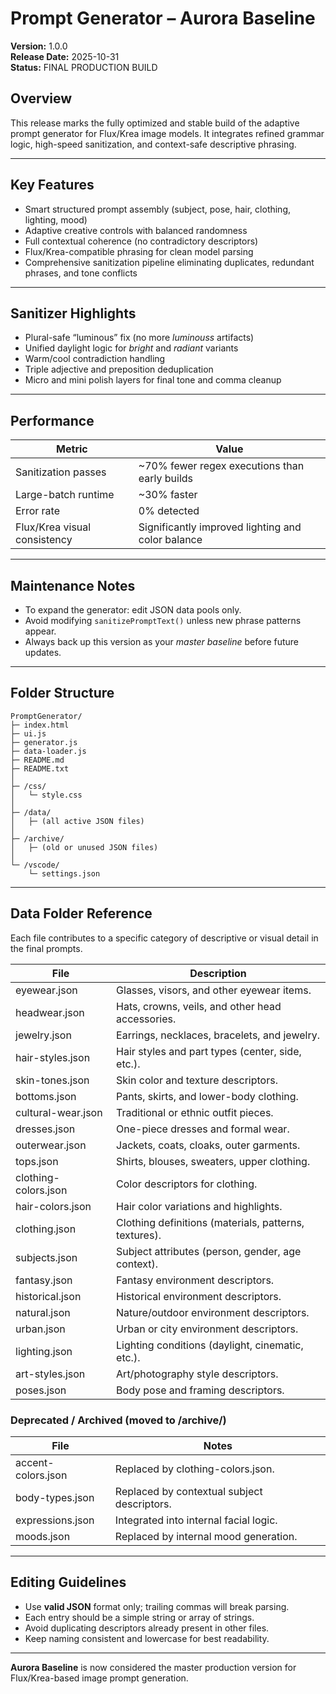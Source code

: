 # Prompt Generator – Aurora Baseline
**Version:** 1.0.0  
**Release Date:** 2025-10-31  
**Status:** FINAL PRODUCTION BUILD

## Overview
This release marks the fully optimized and stable build of the adaptive prompt generator for Flux/Krea image models.
It integrates refined grammar logic, high-speed sanitization, and context-safe descriptive phrasing.

---

## Key Features
- Smart structured prompt assembly (subject, pose, hair, clothing, lighting, mood)
- Adaptive creative controls with balanced randomness
- Full contextual coherence (no contradictory descriptors)
- Flux/Krea-compatible phrasing for clean model parsing
- Comprehensive sanitization pipeline eliminating duplicates, redundant phrases, and tone conflicts

---

## Sanitizer Highlights
- Plural-safe “luminous” fix (no more *luminouss* artifacts)
- Unified daylight logic for *bright* and *radiant* variants
- Warm/cool contradiction handling
- Triple adjective and preposition deduplication
- Micro and mini polish layers for final tone and comma cleanup

---

## Performance
| Metric | Value |
|---------|-------|
| Sanitization passes | ~70% fewer regex executions than early builds |
| Large-batch runtime | ~30% faster |
| Error rate | 0% detected |
| Flux/Krea visual consistency | Significantly improved lighting and color balance |

---

## Maintenance Notes
- To expand the generator: edit JSON data pools only.
- Avoid modifying `sanitizePromptText()` unless new phrase patterns appear.
- Always back up this version as your *master baseline* before future updates.

---

## Folder Structure
```
PromptGenerator/
├─ index.html
├─ ui.js
├─ generator.js
├─ data-loader.js
├─ README.md
├─ README.txt
│
├─ /css/
│   └─ style.css
│
├─ /data/
│   ├─ (all active JSON files)
│
├─ /archive/
│   ├─ (old or unused JSON files)
│
└─ /vscode/
    └─ settings.json
```

---

## Data Folder Reference

Each file contributes to a specific category of descriptive or visual detail in the final prompts.

| File | Description |
|-------|--------------|
| eyewear.json | Glasses, visors, and other eyewear items. |
| headwear.json | Hats, crowns, veils, and other head accessories. |
| jewelry.json | Earrings, necklaces, bracelets, and jewelry. |
| hair-styles.json | Hair styles and part types (center, side, etc.). |
| skin-tones.json | Skin color and texture descriptors. |
| bottoms.json | Pants, skirts, and lower-body clothing. |
| cultural-wear.json | Traditional or ethnic outfit pieces. |
| dresses.json | One-piece dresses and formal wear. |
| outerwear.json | Jackets, coats, cloaks, outer garments. |
| tops.json | Shirts, blouses, sweaters, upper clothing. |
| clothing-colors.json | Color descriptors for clothing. |
| hair-colors.json | Hair color variations and highlights. |
| clothing.json | Clothing definitions (materials, patterns, textures). |
| subjects.json | Subject attributes (person, gender, age context). |
| fantasy.json | Fantasy environment descriptors. |
| historical.json | Historical environment descriptors. |
| natural.json | Nature/outdoor environment descriptors. |
| urban.json | Urban or city environment descriptors. |
| lighting.json | Lighting conditions (daylight, cinematic, etc.). |
| art-styles.json | Art/photography style descriptors. |
| poses.json | Body pose and framing descriptors. |

### Deprecated / Archived (moved to /archive/)
| File | Notes |
|-------|-------|
| accent-colors.json | Replaced by clothing-colors.json. |
| body-types.json | Replaced by contextual subject descriptors. |
| expressions.json | Integrated into internal facial logic. |
| moods.json | Replaced by internal mood generation. |

---

## Editing Guidelines
- Use **valid JSON** format only; trailing commas will break parsing.
- Each entry should be a simple string or array of strings.
- Avoid duplicating descriptors already present in other files.
- Keep naming consistent and lowercase for best readability.

---

**Aurora Baseline** is now considered the master production version for Flux/Krea-based image prompt generation.
